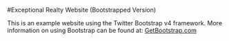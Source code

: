 #Exceptional Realty Website (Bootstrapped Version)

This is an example website using the Twitter Bootstrap v4 framework.
More information on using Bootstrap can be found at:
[GetBootstrap.com](hhtp://getbootstrap.com)